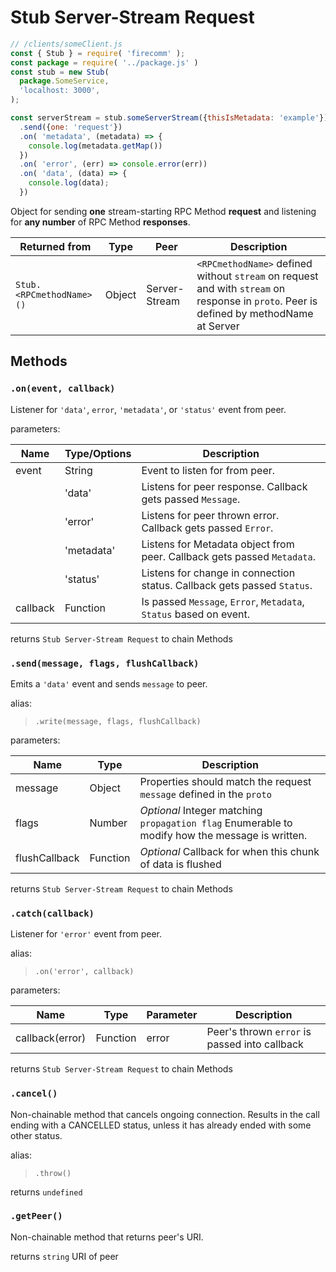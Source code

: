 # Stub Server-Stream Request

```javascript
// /clients/someClient.js
const { Stub } = require( 'firecomm' );
const package = require( '../package.js' )
const stub = new Stub( 
  package.SomeService, 
  'localhost: 3000',
);

const serverStream = stub.someServerStream({thisIsMetadata: 'example'})
  .send({one: 'request'})
  .on( 'metadata', (metadata) => {
    console.log(metadata.getMap())
  })
  .on( 'error', (err) => console.error(err))
  .on( 'data', (data) => {
    console.log(data);
  })
```

Object for sending **one** stream-starting RPC Method **request** and listening for **any number** of RPC Method **responses**.

| Returned from          | Type   | Peer         | Description                                                                |
| ------------------------ | -------- | -------------- | ---------------------------------------------------------------------------- |
| `Stub.<RPCmethodName>()` | Object | Server-Stream | `<RPCmethodName>` defined without `stream` on request and with `stream` on response in `proto`. Peer is defined by methodName at Server | 

## Methods

### `.on(event, callback)`
Listener for `'data'`, `error`, `'metadata'`, or `'status'` event from peer.

parameters:

| Name     | Type/Options | Description                                                            |
| ---------- | -------------- | ------------------------------------------------------------------------ |
| event    | String       | Event to listen for from peer.                                         |
|          | 'data'       | Listens for peer response. Callback gets passed `Message`.              |
|          | 'error'      | Listens for peer thrown error. Callback gets passed `Error`.            |
|          | 'metadata'   | Listens for Metadata object from peer. Callback gets passed `Metadata`. |
|          | 'status'     | Listens for change in connection status. Callback gets passed `Status`. |
| callback | Function     | Is passed `Message`, `Error`, `Metadata`, `Status` based on event.     |
returns `Stub Server-Stream Request` to chain Methods

### `.send(message, flags, flushCallback)`

Emits a `'data'` event and sends `message` to peer.

alias:
> `.write(message, flags, flushCallback)`

parameters:

| Name          | Type     | Description                                                                                     |
| --------------- | ---------- | ------------------------------------------------------------------------------------------------- |
| message       | Object   | Properties should match the request `message` defined in the `proto`                            |
| flags         | Number   | *Optional* Integer matching `propagation flag` Enumerable to modify how the message is written. |
| flushCallback | Function | *Optional* Callback for when this chunk of data is flushed                                      |
returns `Stub Server-Stream Request` to chain Methods

### `.catch(callback)`
Listener for `'error'` event from peer.

alias:
> `.on('error', callback)`

parameters:

| Name     | Type     | Parameter | Description                                   |
| ---------- | ---------- | ----------- | ----------------------------------------------- |
| callback(error) | Function | error     | Peer's thrown `error` is passed into callback |
returns `Stub Server-Stream Request` to chain Methods

### `.cancel()`
Non-chainable method that cancels ongoing connection. Results in the call ending with a CANCELLED status, unless it has already ended with some other status.

alias:

> `.throw()`


returns `undefined`

### `.getPeer()`
Non-chainable method that returns peer's URI.

returns `string` URI of peer